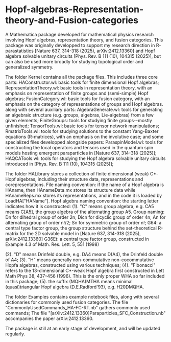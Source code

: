 # Hopf-algebras-Representation-theory-and-Fusion-categories
A Mathematica package developed for mathematical physics research involving Hopf algebras, representation theory, and fusion categories. 
This package was originally developped to support my research direction in R-parastatistics [Nature 637, 314-318 (2025), arXiv:2412.13360] and Hopf algebra solvable unitary circuits [Phys. Rev. B 111 (10), 104315 (2025)], but can also be used more broadly for studying topological order and generalized symmetry.

The folder Kernel contains all the package files. This includes three core parts:
  HAConstructor.wl: basic tools for finite dimensional Hopf algebras;
  RepresentationTheory.wl: basic tools in representation theory, with an emphasis on representation of finite groups and (semi-simple) Hopf algebras;
  FusionCategory.wl: basic tools for fusion category, with an emphasis on the category of representations of groups and Hopf algebras.
along with several auxiliary parts:
  AlgebraGenerate.wl: tools for generating an algebraic structure (e.g. groups, algebras, Lie-algebras) from a few given elements;
  FiniteGroups: tools for studying finite groups--mostly unfinished;
  TensorTools.wl: basic tools for tensor network manipulations;
  RmatrixTools.wl: tools for studying solutions to the constant Yang-Baxter equations (R-matrices), with an emphasis on the involutive case;
and some specialized files developped alongside papers:
  ParaspinModel.wl: tools for constructing the local operators and tensors used in the quantum spin models hosting emergent paraparticles in [Nature 637, 314-318 (2025)];
  HAQCATools.wl: tools for studying the Hopf algebra solvable unitary circuits introduced in [Phys. Rev. B 111 (10), 104315 (2025)];

The folder HALibrary stores a collection of finite dimensional (weak) C*-Hopf algebras, including their structure data, representations and corepresentations. File naming convention: if the name of a Hopf algebra is HAname, then HAnameData.mx stores its structure data while HAnameReps.mx stores its representations, and in the code it is loaded by LoadHA["HAName"]. Hopf algebra naming convention: the starting letter indicates how it is constructed:
  (1). "C" means group algebra, e.g. CA5 means C[A5], the group algebra of the alternating group A5. Group naming: 
    Dn for dihedral group of order 2n;
    Dicn for dicyclic group of order 4n;
    An for alternating group of order n!/2;
    Sn for symmetric group of order n!;
    G64: a central type factor group, the group structure behind the set-theoretical R-matrix for the 2D solvable model in [Nature 637, 314-318 (2025), arXiv:2412.13360]
    G36Et: a central type factor group, constructed in Example 4.3 of Math. Res. Lett. 5, 551 (1998)

  (2). "D" means Drinfeld double, e.g. DA4 means D(A4), the Drinfeld double of A4;
  (3). "H" means generally non-commutative non-cocommutative Hopfa algebras, constructed using various techniques;
  (4). "Fibonacci" refers to the 13-dimensional C*-weak Hopf algebra first constructed in Lett Math Phys 38, 437–456 (1996). This is the only proper WHA so far included in this package;
  (5). the suffix (MQHA)MTHA means minimal (quasi)triangular Hopf algebra (D.E.Radford'93), e.g. H20DMQHA.

The folder Examples contains example notebook files, along with several dictionaries for commonly used fusion categories. 
  The file "CommonlyUsedCommands_HA-FC-RT.nb" gathers commonly used commands;
  The file "[arXiv:2412.13360]Paraparticles_SFC_Construction.nb" accompanies the paper arXiv:2412.13360.
  
The package is still at an early stage of development, and will be updated regularly. 
  
